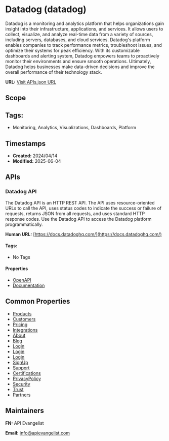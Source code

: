 # Datadog (datadog)
Datadog is a monitoring and analytics platform that helps organizations gain insight into their infrastructure, applications, and services. It allows users to collect, visualize, and analyze real-time data from a variety of sources, including servers, databases, and cloud services. Datadog's platform enables companies to track performance metrics, troubleshoot issues, and optimize their systems for peak efficiency. With its customizable dashboards and alerting system, Datadog empowers teams to proactively monitor their environments and ensure smooth operations. Ultimately, Datadog helps businesses make data-driven decisions and improve the overall performance of their technology stack.

**URL:** [Visit APIs.json URL](https://raw.githubusercontent.com/api-search/infrastructure/main/_apis/pagerduty/apis.md)

## Scope


## Tags:

 - Monitoring, Analytics, Visualizations, Dashboards, Platform

## Timestamps

- **Created:** 2024/04/14 
- **Modified:** 2025-06-04 

## APIs

### Datadog API
The Datadog API is an HTTP REST API. The API uses resource-oriented URLs to call the API, uses status codes to indicate the success or failure of requests, returns JSON from all requests, and uses standard HTTP response codes. Use the Datadog API to access the Datadog platform programmatically.

**Human URL:** [https://docs.datadoghq.com/](https://docs.datadoghq.com/)


#### Tags:

 - No Tags

#### Properties

- [OpenAPI](openapi/datadog-openapi-original.yml)
- [Documentation](https://docs.datadoghq.com/)

## Common Properties

- [Products](https://www.datadoghq.com/product/)
- [Customers](https://www.datadoghq.com/customers/)
- [Pricing](https://www.datadoghq.com/pricing/)
- [Integrations](https://docs.datadoghq.com/integrations/)
- [About](https://www.datadoghq.com/about/leadership/)
- [Blog](https://www.datadoghq.com/blog/)
- [Login](https://app.datadoghq.com/account/login)
- [Login](https://app.datadoghq.com/account/login)
- [Login](https://app.datadoghq.com/account/login)
- [SignUp](https://us5.datadoghq.com/signup)
- [Support](https://www.datadoghq.com/support/)
- [Certifications](https://www.datadoghq.com/certification/overview/)
- [PrivacyPolicy](https://www.datadoghq.com/privacy/)
- [Security](https://www.datadoghq.com/security/)
- [Trust](https://trust.datadoghq.com/)
- [Partners](https://www.datadoghq.com/partner/network/)

## Maintainers

**FN:** API Evangelist

**Email:** info@apievangelist.com

